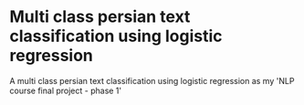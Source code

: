 # Multi class persian text classification using logistic regression
A multi class persian text classification using logistic regression as my 'NLP course final project - phase 1'
